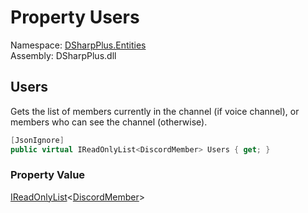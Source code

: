 # Property Users

Namespace: [DSharpPlus.Entities](DSharpPlus.Entities.md)  
Assembly: DSharpPlus.dll

## <a id="DSharpPlus_Entities_DiscordChannel_Users"></a>Users

Gets the list of members currently in the channel (if voice channel), or members who can see the channel (otherwise).

```csharp
[JsonIgnore]
public virtual IReadOnlyList<DiscordMember> Users { get; }
```

### Property Value

[IReadOnlyList](https://learn.microsoft.com/dotnet/api/system.collections.generic.ireadonlylist\-1)<[DiscordMember](DSharpPlus.Entities.DiscordMember.md)\>

